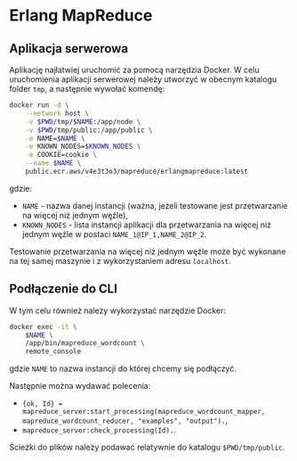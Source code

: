 # Erlang MapReduce
## Aplikacja serwerowa
Aplikację najłatwiej uruchomić za pomocą narzędzia Docker.
W celu uruchomienia aplikacji serwerowej należy utworzyć w obecnym katalogu folder `tmp`, a następnie wywołać komendę:
```sh
docker run -d \
    --network host \
    -v $PWD/tmp/$NAME:/app/node \
    -v $PWD/tmp/public:/app/public \
    -e NAME=$NAME \
    -e KNOWN_NODES=$KNOWN_NODES \
    -e COOKIE=cookie \
    --name $NAME \
    public.ecr.aws/v4e3t3o3/mapreduce/erlangmapreduce:latest
```
gdzie:
  - `NAME` - nazwa danej instancji (ważna, jeżeli testowane jest przetwarzanie na więcej niż jednym węźle),
  - `KNOWN_NODES` - lista instancji aplikacji dla przetwarzania na więcej niż jednym węźle w postaci `NAME_1@IP_1,NAME_2@IP_2`.

Testowanie przetwarzania na więcej niż jednym węźle może być wykonane na tej samej maszynie i z wykorzystaniem adresu `localhost`.

## Podłączenie do CLI
W tym celu również należy wykorzystać narzędzie Docker:
```sh
docker exec -it \
    $NAME \
    /app/bin/mapreduce_wordcount \
    remote_console
```
gdzie `NAME` to nazwa instancji do której chcemy się podłączyć.

Następnie można wydawać polecenia:
  - `{ok, Id} = mapreduce_server:start_processing(mapreduce_wordcount_mapper, mapreduce_wordcount_reducer, "examples", "output").`,
  - `mapreduce_server:check_processing(Id).`.

Ścieżki do plików należy podawać relatywnie do katalogu `$PWD/tmp/public`.
